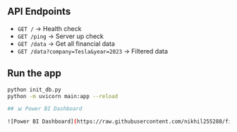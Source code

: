 ## API Endpoints

- `GET /` → Health check
- `GET /ping` → Server up check
- `GET /data` → Get all financial data
- `GET /data?company=Tesla&year=2023` → Filtered data

## Run the app

```bash
python init_db.py
python -m uvicorn main:app --reload

## 📊 Power BI Dashboard

![Power BI Dashboard](https://raw.githubusercontent.com/nikhil255288/financial-analytics-api/refs/heads/main/screenshots/powerbi_dashboard.png)
